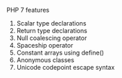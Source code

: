 PHP 7 features

1. Scalar type declarations
2. Return type declarations
3. Null coalescing operator
4. Spaceship operator
5. Constant arrays using define()
6. Anonymous classes
7. Unicode codepoint escape syntax


